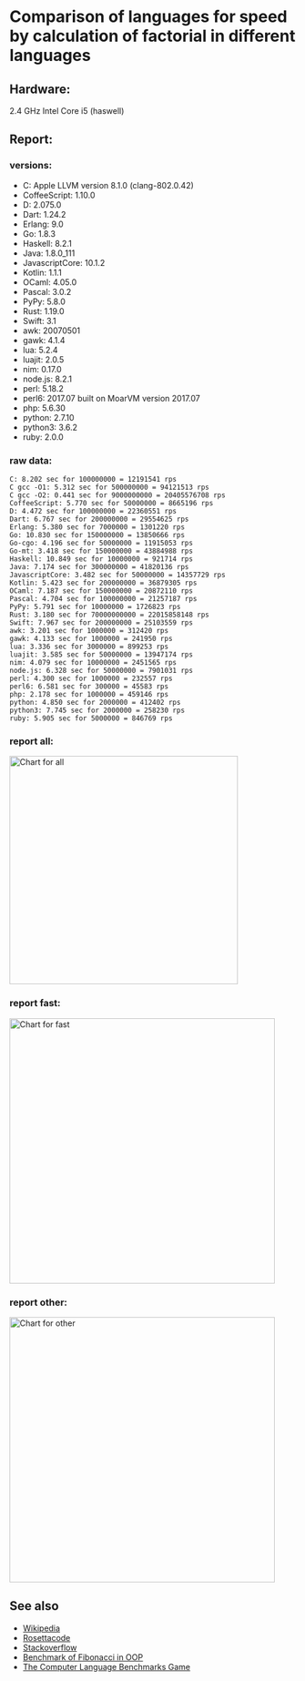 Comparison of languages for speed by calculation of factorial in different languages
====================================================================================

Hardware:
---------
2.4 GHz Intel Core i5 (haswell)

Report:
-------
### versions:

  * C: Apple LLVM version 8.1.0 (clang-802.0.42)
  * CoffeeScript: 1.10.0
  * D: 2.075.0
  * Dart: 1.24.2
  * Erlang: 9.0
  * Go: 1.8.3
  * Haskell: 8.2.1
  * Java: 1.8.0_111
  * JavascriptCore: 10.1.2
  * Kotlin: 1.1.1
  * OCaml: 4.05.0
  * Pascal: 3.0.2
  * PyPy: 5.8.0
  * Rust: 1.19.0
  * Swift: 3.1
  * awk: 20070501
  * gawk: 4.1.4
  * lua: 5.2.4
  * luajit: 2.0.5
  * nim: 0.17.0
  * node.js: 8.2.1
  * perl: 5.18.2
  * perl6: 2017.07 built on MoarVM version 2017.07
  * php: 5.6.30
  * python: 2.7.10
  * python3: 3.6.2
  * ruby: 2.0.0


### raw data:

    C: 8.202 sec for 100000000 = 12191541 rps
    C gcc -O1: 5.312 sec for 500000000 = 94121513 rps
    C gcc -O2: 0.441 sec for 9000000000 = 20405576708 rps
    CoffeeScript: 5.770 sec for 50000000 = 8665196 rps
    D: 4.472 sec for 100000000 = 22360551 rps
    Dart: 6.767 sec for 200000000 = 29554625 rps
    Erlang: 5.380 sec for 7000000 = 1301220 rps
    Go: 10.830 sec for 150000000 = 13850666 rps
    Go-cgo: 4.196 sec for 50000000 = 11915053 rps
    Go-mt: 3.418 sec for 150000000 = 43884988 rps
    Haskell: 10.849 sec for 10000000 = 921714 rps
    Java: 7.174 sec for 300000000 = 41820136 rps
    JavascriptCore: 3.482 sec for 50000000 = 14357729 rps
    Kotlin: 5.423 sec for 200000000 = 36879305 rps
    OCaml: 7.187 sec for 150000000 = 20872110 rps
    Pascal: 4.704 sec for 100000000 = 21257187 rps
    PyPy: 5.791 sec for 10000000 = 1726823 rps
    Rust: 3.180 sec for 70000000000 = 22015858148 rps
    Swift: 7.967 sec for 200000000 = 25103559 rps
    awk: 3.201 sec for 1000000 = 312420 rps
    gawk: 4.133 sec for 1000000 = 241950 rps
    lua: 3.336 sec for 3000000 = 899253 rps
    luajit: 3.585 sec for 50000000 = 13947174 rps
    nim: 4.079 sec for 10000000 = 2451565 rps
    node.js: 6.328 sec for 50000000 = 7901031 rps
    perl: 4.300 sec for 1000000 = 232557 rps
    perl6: 6.581 sec for 300000 = 45583 rps
    php: 2.178 sec for 1000000 = 459146 rps
    python: 4.850 sec for 2000000 = 412402 rps
    python3: 7.745 sec for 2000000 = 258230 rps
    ruby: 5.905 sec for 5000000 = 846769 rps


### report all:

<img alt="Chart for all" width="401" src="https://chart.googleapis.com/chart?cht=bhs&chs=602x498&chd=t%3A94121512%2C43884988%2C41820136%2C36879304%2C29554624%2C25103558%2C22360551%2C21257186%2C20872109%2C14357728%2C13947173%2C13850665%2C12191540%2C11915052%2C8665196%2C7901031%2C2451564%2C1726823%2C1301220%2C921714%2C899252%2C846768%2C459146%2C412402%2C312420%2C258229%2C241949%2C232556&chco=4d89f9&chbh=12&chds=0,94121512.9061866&chxt=x,y,r&chxl=1%3A%7Cperl%7Cgawk%7Cpython3%7Cawk%7Cpython%7Cphp%7Cruby%7Clua%7CHaskell%7CErlang%7CPyPy%7Cnim%7Cnode.js%7CCoffeeScript%7CGo-cgo%7CC%7CGo%7Cluajit%7CJavascriptCore%7COCaml%7CPascal%7CD%7CSwift%7CDart%7CKotlin%7CJava%7CGo-mt%7CC%20gcc%20-O1%7C2%3A%7C232556%20rps%7C241949%20rps%7C258229%20rps%7C312420%20rps%7C412402%20rps%7C459146%20rps%7C846768%20rps%7C899252%20rps%7C921714%20rps%7C1301220%20rps%7C1726823%20rps%7C2451564%20rps%7C7901031%20rps%7C8665196%20rps%7C11915052%20rps%7C12191540%20rps%7C13850665%20rps%7C13947173%20rps%7C14357728%20rps%7C20872109%20rps%7C21257186%20rps%7C22360551%20rps%7C25103558%20rps%7C29554624%20rps%7C36879304%20rps%7C41820136%20rps%7C43884988%20rps%7C94121512%20rps%7C0%3A%7C0%20%25%7C10%20%25%7C20%20%25%7C30%20%25%7C40%20%25%7C50%20%25%7C60%20%25%7C70%20%25%7C80%20%25%7C90%20%25%7C100%20%25">

### report fast:

<img alt="Chart for fast" width="466" src="https://chart.googleapis.com/chart?cht=bhs&chs=700x311&chd=t%3A94121512%2C43884988%2C41820136%2C36879304%2C29554624%2C25103558%2C22360551%2C21257186%2C20872109%2C14357728%2C13947173%2C13850665%2C12191540%2C11915052%2C8665196%2C7901031%2C2451564&chco=4d89f9&chbh=12&chds=0,94121512.9061866&chxt=x,y,r&chxl=1%3A%7Cnim%7Cnode.js%7CCoffeeScript%7CGo-cgo%7CC%7CGo%7Cluajit%7CJavascriptCore%7COCaml%7CPascal%7CD%7CSwift%7CDart%7CKotlin%7CJava%7CGo-mt%7CC%20gcc%20-O1%7C2%3A%7C2451564%20rps%7C7901031%20rps%7C8665196%20rps%7C11915052%20rps%7C12191540%20rps%7C13850665%20rps%7C13947173%20rps%7C14357728%20rps%7C20872109%20rps%7C21257186%20rps%7C22360551%20rps%7C25103558%20rps%7C29554624%20rps%7C36879304%20rps%7C41820136%20rps%7C43884988%20rps%7C94121512%20rps%7C0%3A%7C0%20%25%7C10%20%25%7C20%20%25%7C30%20%25%7C40%20%25%7C50%20%25%7C60%20%25%7C70%20%25%7C80%20%25%7C90%20%25%7C100%20%25">

### report other:

<img alt="Chart for other" width="466" src="https://chart.googleapis.com/chart?cht=bhs&chs=700x209&chd=t%3A1726823%2C1301220%2C921714%2C899252%2C846768%2C459146%2C412402%2C312420%2C258229%2C241949%2C232556&chco=4d89f9&chbh=12&chds=0,1726823.46902983&chxt=x,y,r&chxl=1%3A%7Cperl%7Cgawk%7Cpython3%7Cawk%7Cpython%7Cphp%7Cruby%7Clua%7CHaskell%7CErlang%7CPyPy%7C2%3A%7C232556%20rps%7C241949%20rps%7C258229%20rps%7C312420%20rps%7C412402%20rps%7C459146%20rps%7C846768%20rps%7C899252%20rps%7C921714%20rps%7C1301220%20rps%7C1726823%20rps%7C0%3A%7C0%20%25%7C10%20%25%7C20%20%25%7C30%20%25%7C40%20%25%7C50%20%25%7C60%20%25%7C70%20%25%7C80%20%25%7C90%20%25%7C100%20%25">



See also
--------

  * [Wikipedia](http://en.wikipedia.org/wiki/Factorial)
  * [Rosettacode](http://rosettacode.org/wiki/Factorial)
  * [Stackoverflow](http://stackoverflow.com/questions/23930/factorial-algorithms-in-different-languages)
  * [Benchmark of Fibonacci in OOP](https://github.com/Balancer/benchmarks-fib-obj)
  * [The Computer Language Benchmarks Game](http://benchmarksgame.alioth.debian.org)
